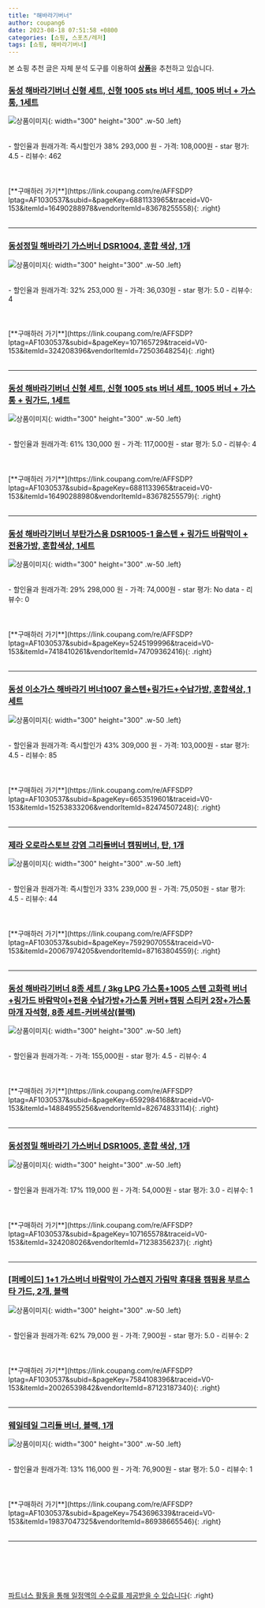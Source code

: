 ```yaml
---
title: "해바라기버너"
author: coupang6
date: 2023-08-18 07:51:58 +0800
categories: [쇼핑, 스포츠/레저]
tags: [쇼핑, 해바라기버너]
---
```


본 쇼핑 추천 글은 자체 분석 도구를 이용하여 [**상품**](https://link.coupang.com/a/bao1ui)을 추천하고 있습니다.

### [동성 해바라기버너 신형 세트, 신형 1005 sts 버너 세트, 1005 버너 + 가스통, 1세트](https://link.coupang.com/re/AFFSDP?lptag=AF1030537&subid=&pageKey=6881133965&traceid=V0-153&itemId=16490288978&vendorItemId=83678255558)

![상품이미지](https://thumbnail8.coupangcdn.com/thumbnails/remote/230x230ex/image/vendor_inventory/4aa3/d4ced0f0ee305b61604ab2e66fee16a1bee5152765c974d89ba1316bd077.jpg){: width="300" height="300" .w-50 .left}


<br>
- 할인율과 원래가격: 즉시할인가 38%  293,000   원
- 가격: 108,000원
- star 평가: 4.5
- 리뷰수: 462
<br>
<br>
<br>
<br>
[**구매하러 가기**](https://link.coupang.com/re/AFFSDP?lptag=AF1030537&subid=&pageKey=6881133965&traceid=V0-153&itemId=16490288978&vendorItemId=83678255558){: .right}
<br>
<br>

---

### [동성정밀 해바라기 가스버너 DSR1004, 혼합 색상, 1개](https://link.coupang.com/re/AFFSDP?lptag=AF1030537&subid=&pageKey=107165729&traceid=V0-153&itemId=324208396&vendorItemId=72503648254)

![상품이미지](https://thumbnail9.coupangcdn.com/thumbnails/remote/230x230ex/image/vendor_inventory/364a/138ef1c40f7a6286c5a3a0fe42a29cc1687718809c7a8de42fce77bc46d1.jpg){: width="300" height="300" .w-50 .left}


<br>
- 할인율과 원래가격: 32%  253,000   원
- 가격: 36,030원
- star 평가: 5.0
- 리뷰수: 4
<br>
<br>
<br>
<br>
[**구매하러 가기**](https://link.coupang.com/re/AFFSDP?lptag=AF1030537&subid=&pageKey=107165729&traceid=V0-153&itemId=324208396&vendorItemId=72503648254){: .right}
<br>
<br>

---

### [동성 해바라기버너 신형 세트, 신형 1005 sts 버너 세트, 1005 버너 + 가스통 + 링가드, 1세트](https://link.coupang.com/re/AFFSDP?lptag=AF1030537&subid=&pageKey=6881133965&traceid=V0-153&itemId=16490288980&vendorItemId=83678255579)

![상품이미지](https://thumbnail8.coupangcdn.com/thumbnails/remote/230x230ex/image/vendor_inventory/4aa3/d4ced0f0ee305b61604ab2e66fee16a1bee5152765c974d89ba1316bd077.jpg){: width="300" height="300" .w-50 .left}


<br>
- 할인율과 원래가격: 61%  130,000   원
- 가격: 117,000원
- star 평가: 5.0
- 리뷰수: 4
<br>
<br>
<br>
<br>
[**구매하러 가기**](https://link.coupang.com/re/AFFSDP?lptag=AF1030537&subid=&pageKey=6881133965&traceid=V0-153&itemId=16490288980&vendorItemId=83678255579){: .right}
<br>
<br>

---

### [동성 해바라기버너 부탄가스용 DSR1005-1 올스텐 + 링가드 바람막이 + 전용가방, 혼합색상, 1세트](https://link.coupang.com/re/AFFSDP?lptag=AF1030537&subid=&pageKey=5245199996&traceid=V0-153&itemId=7418410261&vendorItemId=74709362416)

![상품이미지](https://thumbnail8.coupangcdn.com/thumbnails/remote/230x230ex/image/retail/images/2173974607546452-3eb9cb47-89aa-49fd-a247-8f1190b9af8a.jpg){: width="300" height="300" .w-50 .left}


<br>
- 할인율과 원래가격: 29%  298,000   원
- 가격: 74,000원
- star 평가: No data
- 리뷰수: 0
<br>
<br>
<br>
<br>
[**구매하러 가기**](https://link.coupang.com/re/AFFSDP?lptag=AF1030537&subid=&pageKey=5245199996&traceid=V0-153&itemId=7418410261&vendorItemId=74709362416){: .right}
<br>
<br>

---

### [동성 이소가스 해바라기 버너1007 올스텐+링가드+수납가방, 혼합색상, 1세트](https://link.coupang.com/re/AFFSDP?lptag=AF1030537&subid=&pageKey=6653519601&traceid=V0-153&itemId=15253833206&vendorItemId=82474507248)

![상품이미지](https://thumbnail8.coupangcdn.com/thumbnails/remote/230x230ex/image/vendor_inventory/8f01/f2d7db074f4f43f95dfab96cbb1dd097d29c8f3b3a97e9e3b4077e3ba8cd.jpg){: width="300" height="300" .w-50 .left}


<br>
- 할인율과 원래가격: 즉시할인가 43%  309,000   원
- 가격: 103,000원
- star 평가: 4.5
- 리뷰수: 85
<br>
<br>
<br>
<br>
[**구매하러 가기**](https://link.coupang.com/re/AFFSDP?lptag=AF1030537&subid=&pageKey=6653519601&traceid=V0-153&itemId=15253833206&vendorItemId=82474507248){: .right}
<br>
<br>

---

### [제라 오로라스토브 강염 그리들버너 캠핑버너, 탄, 1개](https://link.coupang.com/re/AFFSDP?lptag=AF1030537&subid=&pageKey=7592907055&traceid=V0-153&itemId=20067974205&vendorItemId=87163804559)

![상품이미지](https://thumbnail6.coupangcdn.com/thumbnails/remote/230x230ex/image/vendor_inventory/dcab/f8d1a5701bade41561d5371e8c4786f18411328fe98a88ac0c311c2d4711.jpg){: width="300" height="300" .w-50 .left}


<br>
- 할인율과 원래가격: 즉시할인가 33%  239,000   원
- 가격: 75,050원
- star 평가: 4.5
- 리뷰수: 44
<br>
<br>
<br>
<br>
[**구매하러 가기**](https://link.coupang.com/re/AFFSDP?lptag=AF1030537&subid=&pageKey=7592907055&traceid=V0-153&itemId=20067974205&vendorItemId=87163804559){: .right}
<br>
<br>

---

### [동성 해바라기버너 8종 세트 / 3kg LPG 가스통+1005 스텐 고화력 버너+링가드 바람막이+전용 수납가방+가스통 커버+캠핑 스티커 2장+가스통 마개 자석형, 8종 세트-커버색상(블랙)](https://link.coupang.com/re/AFFSDP?lptag=AF1030537&subid=&pageKey=6592984168&traceid=V0-153&itemId=14884955256&vendorItemId=82674833114)

![상품이미지](https://thumbnail9.coupangcdn.com/thumbnails/remote/230x230ex/image/vendor_inventory/2615/12cde9b7a301fec87350cdec7fce6c449dc73fe068309461401f9c069b73.jpg){: width="300" height="300" .w-50 .left}


<br>
- 할인율과 원래가격: 
- 가격: 155,000원
- star 평가: 4.5
- 리뷰수: 4
<br>
<br>
<br>
<br>
[**구매하러 가기**](https://link.coupang.com/re/AFFSDP?lptag=AF1030537&subid=&pageKey=6592984168&traceid=V0-153&itemId=14884955256&vendorItemId=82674833114){: .right}
<br>
<br>

---

### [동성정밀 해바라기 가스버너 DSR1005, 혼합 색상, 1개](https://link.coupang.com/re/AFFSDP?lptag=AF1030537&subid=&pageKey=107165578&traceid=V0-153&itemId=324208026&vendorItemId=71238356237)

![상품이미지](https://thumbnail6.coupangcdn.com/thumbnails/remote/230x230ex/image/vendor_inventory/280b/cd4fe06be67e11eb3f49b5d4b6cd496713df378b4dbf48990cb06ae295b5.jpg){: width="300" height="300" .w-50 .left}


<br>
- 할인율과 원래가격: 17%  119,000   원
- 가격: 54,000원
- star 평가: 3.0
- 리뷰수: 1
<br>
<br>
<br>
<br>
[**구매하러 가기**](https://link.coupang.com/re/AFFSDP?lptag=AF1030537&subid=&pageKey=107165578&traceid=V0-153&itemId=324208026&vendorItemId=71238356237){: .right}
<br>
<br>

---

### [[퍼베이드] 1+1 가스버너 바람막이 가스렌지 가림막 휴대용 캠핑용 부르스타 가드, 2개, 블랙](https://link.coupang.com/re/AFFSDP?lptag=AF1030537&subid=&pageKey=7584108396&traceid=V0-153&itemId=20026539842&vendorItemId=87123187340)

![상품이미지](https://thumbnail9.coupangcdn.com/thumbnails/remote/230x230ex/image/vendor_inventory/6ce8/41e736bfe6017aaf89c1bfc55748b1d6ff09e448b4adf7199567eb99229e.jpg){: width="300" height="300" .w-50 .left}


<br>
- 할인율과 원래가격: 62%  79,000   원
- 가격: 7,900원
- star 평가: 5.0
- 리뷰수: 2
<br>
<br>
<br>
<br>
[**구매하러 가기**](https://link.coupang.com/re/AFFSDP?lptag=AF1030537&subid=&pageKey=7584108396&traceid=V0-153&itemId=20026539842&vendorItemId=87123187340){: .right}
<br>
<br>

---

### [웨일테일 그리들 버너, 블랙, 1개](https://link.coupang.com/re/AFFSDP?lptag=AF1030537&subid=&pageKey=7543696339&traceid=V0-153&itemId=19837047325&vendorItemId=86938665546)

![상품이미지](https://thumbnail6.coupangcdn.com/thumbnails/remote/230x230ex/image/rs_quotation_api/t0jhthce/16fea323c7254f5185b0ee46a00147d2.jpg){: width="300" height="300" .w-50 .left}


<br>
- 할인율과 원래가격: 13%  116,000   원
- 가격: 76,900원
- star 평가: 5.0
- 리뷰수: 1
<br>
<br>
<br>
<br>
[**구매하러 가기**](https://link.coupang.com/re/AFFSDP?lptag=AF1030537&subid=&pageKey=7543696339&traceid=V0-153&itemId=19837047325&vendorItemId=86938665546){: .right}
<br>
<br>

---
<br><br><br><br><br> [파트너스 활동을 통해 일정액의 수수료를 제공받을 수 있습니다](https://link.coupang.com/a/bao1ui){: .right}